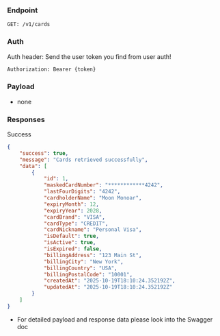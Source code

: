 ### Endpoint
```
GET: /v1/cards
```

### Auth
Auth header: Send the user token you find from user auth!
```txt
Authorization: Bearer {token}
```

### Payload
- none

### Responses
Success
```json
{
    "success": true,
    "message": "Cards retrieved successfully",
    "data": [
        {
            "id": 1,
            "maskedCardNumber": "************4242",
            "lastFourDigits": "4242",
            "cardholderName": "Moon Monoar",
            "expiryMonth": 12,
            "expiryYear": 2028,
            "cardBrand": "VISA",
            "cardType": "CREDIT",
            "cardNickname": "Personal Visa",
            "isDefault": true,
            "isActive": true,
            "isExpired": false,
            "billingAddress": "123 Main St",
            "billingCity": "New York",
            "billingCountry": "USA",
            "billingPostalCode": "10001",
            "createdAt": "2025-10-19T18:10:24.352192Z",
            "updatedAt": "2025-10-19T18:10:24.352192Z"
        }
    ]
}
```
- For detailed payload and response data please look into the Swagger doc